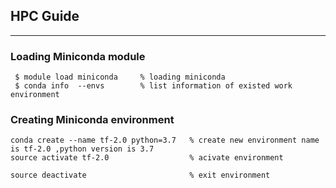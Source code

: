 ## HPC Guide
---
### Loading Miniconda module

     $ module load miniconda     % loading miniconda
     $ conda info  --envs        % list information of existed work environment


### Creating Miniconda environment

    conda create --name tf-2.0 python=3.7   % create new environment name is tf-2.0 ,python version is 3.7
    source activate tf-2.0                  % acivate environment

    source deactivate                       % exit environment
